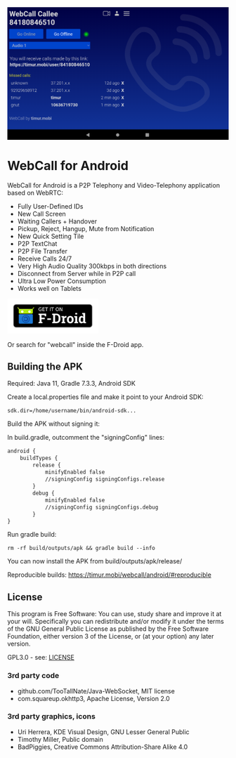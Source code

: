 <div align="center">
  <a href="https://timur.mobi/webcall/android"><img src="WebCall-for-Android.png" alt="WebCall for Android"></a>
</div>

# WebCall for Android

WebCall for Android is a P2P Telephony and Video-Telephony application based on WebRTC:

- Fully User-Defined IDs
- New Call Screen
- Waiting Callers + Handover
- Pickup, Reject, Hangup, Mute from Notification
- New Quick Setting Tile
- P2P TextChat
- P2P File Transfer
- Receive Calls 24/7
- Very High Audio Quality 300kbps in both directions
- Disconnect from Server while in P2P call
- Ultra Low Power Consumption
- Works well on Tablets

[<img src="get-it-on-fdroid.png"
     alt="Get it on F-Droid"
     height="80">](https://f-droid.org/packages/timur.webcall.callee/)

Or search for "webcall" inside the F-Droid app.

## Building the APK

Required: Java 11, Gradle 7.3.3, Android SDK

Create a local.properties file and make it point to your Android SDK:

```
sdk.dir=/home/username/bin/android-sdk...
```
Build the APK without signing it:

In build.gradle, outcomment the "signingConfig" lines:

```
android {
	buildTypes {
	    release {
	        minifyEnabled false
	        //signingConfig signingConfigs.release
	    }
	    debug {
	        minifyEnabled false
	        //signingConfig signingConfigs.debug
	    }
}
```

Run gradle build:

```
rm -rf build/outputs/apk && gradle build --info
```

You can now install the APK from build/outputs/apk/release/

Reproducible builds: https://timur.mobi/webcall/android/#reproducible


## License

This program is Free Software: You can use, study share and improve it at your will. Specifically you can redistribute and/or modify it under the terms of the GNU General Public License as published by the Free Software Foundation, either version 3 of the License, or (at your option) any later version.

GPL3.0 - see: [LICENSE](LICENSE)

### 3rd party code

- github.com/TooTallNate/Java-WebSocket, MIT license
- com.squareup.okhttp3, Apache License, Version 2.0

### 3rd party graphics, icons

- Uri Herrera, KDE Visual Design, GNU Lesser General Public
- Timothy Miller, Public domain
- BadPiggies, Creative Commons Attribution-Share Alike 4.0


